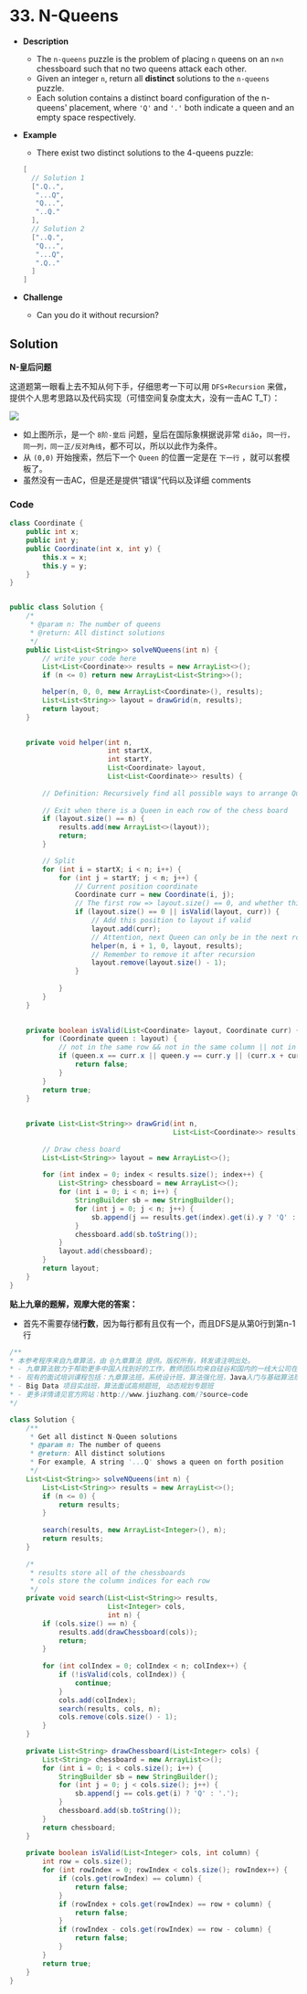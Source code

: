 # 33. N-Queens


- **Description**
    - The `n-queens` puzzle is the problem of placing `n` queens on an `n×n` chessboard such that no two queens attack each other.
    - Given an integer `n`, return all **distinct** solutions to the `n-queens` puzzle.
    - Each solution contains a distinct board configuration of the n-queens' placement, where `'Q'` and `'.'` both indicate a queen and an empty space respectively.  
- **Example**
    - There exist two distinct solutions to the 4-queens puzzle:

    ```java
    [
      // Solution 1
      [".Q..",
       "...Q",
       "Q...",
       "..Q."
      ],
      // Solution 2
      ["..Q.",
       "Q...",
       "...Q",
       ".Q.."
      ]
    ]
    ```

- **Challenge**
    - Can you do it without recursion?


## Solution

**N-皇后问题**

这道题第一眼看上去不知从何下手，仔细思考一下可以用 `DFS+Recursion` 来做，提供个人思考思路以及代码实现（可惜空间复杂度太大，没有一击AC T_T）：

![](https://leetcode.com/static/images/problemset/8-queens.png)

- 如上图所示，是一个 `8阶-皇后` 问题，皇后在国际象棋据说非常 `diǎo`，`同一行，同一列，同一正/反对角线`，都不可以，所以以此作为条件。
- 从 `(0,0)` 开始搜索，然后下一个 `Queen` 的位置一定是在 `下一行` ，就可以套模板了。
- 虽然没有一击AC，但是还是提供“错误”代码以及详细 comments


### Code

```java
class Coordinate {
    public int x;
    public int y;
    public Coordinate(int x, int y) {
        this.x = x;
        this.y = y;
    }
}


public class Solution {
    /*
     * @param n: The number of queens
     * @return: All distinct solutions
     */
    public List<List<String>> solveNQueens(int n) {
        // write your code here
        List<List<Coordinate>> results = new ArrayList<>();
        if (n <= 0) return new ArrayList<List<String>>();

        helper(n, 0, 0, new ArrayList<Coordinate>(), results);
        List<List<String>> layout = drawGrid(n, results);
        return layout;
    }

    
    private void helper(int n,
                        int startX,
                        int startY,
                        List<Coordinate> layout,
                        List<List<Coordinate>> results) {
        
        // Definition: Recursively find all possible ways to arrange Queens' position
        
        // Exit when there is a Queen in each row of the chess board
        if (layout.size() == n) {
            results.add(new ArrayList<>(layout));
            return;
        }

        // Split
        for (int i = startX; i < n; i++) {
            for (int j = startY; j < n; j++) {
                // Current position coordinate
                Coordinate curr = new Coordinate(i, j);
                // The first row => layout.size() == 0, and whether this coordinate is valid according to all of the previous Queens
                if (layout.size() == 0 || isValid(layout, curr)) {
                    // Add this position to layout if valid
                    layout.add(curr);
                    // Attention, next Queen can only be in the next row
                    helper(n, i + 1, 0, layout, results);
                    // Remember to remove it after recursion
                    layout.remove(layout.size() - 1);
                }
                
            }
        }
    }
    

    private boolean isValid(List<Coordinate> layout, Coordinate curr) {
        for (Coordinate queen : layout) {
            // not in the same row && not in the same column || not in the diagnals
            if (queen.x == curr.x || queen.y == curr.y || (curr.x + curr.y == queen.x + queen.y) || (curr.y - curr.x == queen.y - queen.x)) {
                return false;
            }
        }
        return true;
    }
    
    
    private List<List<String>> drawGrid(int n,
                                        List<List<Coordinate>> results) {
        
        // Draw chess board
        List<List<String>> layout = new ArrayList<>();
        
        for (int index = 0; index < results.size(); index++) {
            List<String> chessboard = new ArrayList<>();
            for (int i = 0; i < n; i++) {
                StringBuilder sb = new StringBuilder();
                for (int j = 0; j < n; j++) {
                    sb.append(j == results.get(index).get(i).y ? 'Q' : '.');
                }
                chessboard.add(sb.toString());
            }
            layout.add(chessboard);
        }
        return layout;
    }
}
```


**贴上九章的题解，观摩大佬的答案：**

- 首先不需要存储**行数**，因为每行都有且仅有一个，而且DFS是从第0行到第n-1行




```java
/**
* 本参考程序来自九章算法，由 @九章算法 提供。版权所有，转发请注明出处。
* - 九章算法致力于帮助更多中国人找到好的工作，教师团队均来自硅谷和国内的一线大公司在职工程师。
* - 现有的面试培训课程包括：九章算法班，系统设计班，算法强化班，Java入门与基础算法班，Android 项目实战班，
* - Big Data 项目实战班，算法面试高频题班, 动态规划专题班
* - 更多详情请见官方网站：http://www.jiuzhang.com/?source=code
*/ 

class Solution {
    /**
     * Get all distinct N-Queen solutions
     * @param n: The number of queens
     * @return: All distinct solutions
     * For example, A string '...Q' shows a queen on forth position
     */
    List<List<String>> solveNQueens(int n) {
        List<List<String>> results = new ArrayList<>();
        if (n <= 0) {
            return results;
        }
        
        search(results, new ArrayList<Integer>(), n);
        return results;
    }
    
    /*
     * results store all of the chessboards
     * cols store the column indices for each row
     */
    private void search(List<List<String>> results,
                        List<Integer> cols,
                        int n) {
        if (cols.size() == n) {
            results.add(drawChessboard(cols));
            return;
        }
        
        for (int colIndex = 0; colIndex < n; colIndex++) {
            if (!isValid(cols, colIndex)) {
                continue;
            }
            cols.add(colIndex);
            search(results, cols, n);
            cols.remove(cols.size() - 1);
        }
    }
    
    private List<String> drawChessboard(List<Integer> cols) {
        List<String> chessboard = new ArrayList<>();
        for (int i = 0; i < cols.size(); i++) {
            StringBuilder sb = new StringBuilder();
            for (int j = 0; j < cols.size(); j++) {
                sb.append(j == cols.get(i) ? 'Q' : '.');
            }
            chessboard.add(sb.toString());
        }
        return chessboard;
    }
    
    private boolean isValid(List<Integer> cols, int column) {
        int row = cols.size();
        for (int rowIndex = 0; rowIndex < cols.size(); rowIndex++) {
            if (cols.get(rowIndex) == column) {
                return false;
            }
            if (rowIndex + cols.get(rowIndex) == row + column) {
                return false;
            }
            if (rowIndex - cols.get(rowIndex) == row - column) {
                return false;
            }
        }
        return true;
    }
}
```